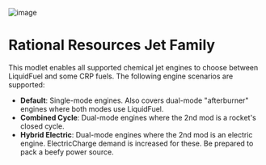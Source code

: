 ![image](https://i.imgur.com/9kHF4OH.png)
# Rational Resources Jet Family
This modlet enables all supported chemical jet engines to choose between LiquidFuel and some CRP fuels. The following engine scenarios are supported:
- **Default**: Single-mode engines. Also covers dual-mode "afterburner" engines where both modes use LiquidFuel.
- **Combined Cycle**: Dual-mode engines where the 2nd mod is a rocket's closed cycle.
- **Hybrid Electric**: Dual-mode engines where the 2nd mod is an electric engine. ElectricCharge demand is increased for these. Be prepared to pack a beefy power source.
